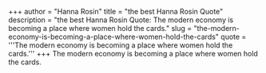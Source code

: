 +++
author = "Hanna Rosin"
title = "the best Hanna Rosin Quote"
description = "the best Hanna Rosin Quote: The modern economy is becoming a place where women hold the cards."
slug = "the-modern-economy-is-becoming-a-place-where-women-hold-the-cards"
quote = '''The modern economy is becoming a place where women hold the cards.'''
+++
The modern economy is becoming a place where women hold the cards.
